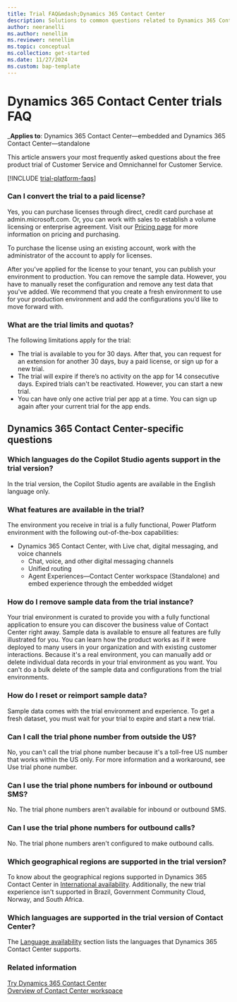 ```yaml
---
title: Trial FAQ&mdash;Dynamics 365 Contact Center
description: Solutions to common questions related to Dynamics 365 Contact Center trial setup and management. Learn how to resolve platform and app-specific issues.
author: neeranelli
ms.author: nenellim
ms.reviewer: nenellim
ms.topic: conceptual 
ms.collection: get-started
ms.date: 11/27/2024
ms.custom: bap-template
---
```


# Dynamics 365 Contact Center trials FAQ

_**Applies to**: Dynamics 365 Contact Center&mdash;embedded and Dynamics 365 Contact Center&mdash;standalone

This article answers your most frequently asked questions about the free product trial of Customer Service and Omnichannel for Customer Service.

[!INCLUDE [trial-platform-faqs](~/../includes/ce/shared/trials/trial-faq-platform.md)]

### Can I convert the trial to a paid license?

Yes, you can purchase licenses through direct, credit card purchase at admin.microsoft.com. Or, you can work with sales to establish a volume licensing or enterprise agreement. Visit our [Pricing page](https://dynamics.microsoft.com/pricing/) for more information on pricing and purchasing.

To purchase the license using an existing account, work with the administrator of the account to apply for licenses.

After you've applied for the license to your tenant, you can publish your environment to production. You can remove the sample data. However, you have to manually reset the configuration and remove any test data that you've added. We recommend that you create a fresh environment to use for your production environment and add the configurations you’d like to move forward with.

### What are the trial limits and quotas?

The following limitations apply for the trial:

- The trial is available to you for 30 days. After that, you can request for an extension for another 30 days, buy a paid license, or sign up for a new trial.
- The trial will expire if there’s no activity on the app for 14 consecutive days. Expired trials can't be reactivated. However, you can start a new trial.
- You can have only one active trial per app at a time. You can sign up again after your current trial for the app ends.

## Dynamics 365 Contact Center-specific questions

### Which languages do the Copilot Studio agents support in the trial version?

In the trial version, the Copilot Studio agents are available in the English language only.

### What features are available in the trial?
The environment you receive in trial is a fully functional, Power Platform environment with the following out-of-the-box capabilities:
- Dynamics 365 Contact Center, with Live chat, digital messaging, and voice channels
  - Chat, voice, and other digital messaging channels
  - Unified routing
  - Agent Experiences&mdash;Contact Center workspace (Standalone) and embed experience through the embedded widget

### How do I remove sample data from the trial instance?

Your trial environment is curated to provide you with a fully functional application to ensure you can discover the business value of Contact Center right away. Sample data is available to ensure all features are fully illustrated for you. You can learn how the product works as if it were deployed to many users in your organization and with existing customer interactions. Because it's a real environment, you can manually add or delete individual data records in your trial environment as you want. You can't do a bulk delete of the sample data and configurations from the trial environments.

### How do I reset or reimport sample data?

Sample data comes with the trial environment and experience. To get a fresh dataset, you must wait for your trial to expire and start a new trial.

### Can I call the trial phone number from outside the US?

No, you can't call the trial phone number because it's a toll-free US number that works within the US only. For more information and a workaround, see Use trial phone number.

### Can I use the trial phone numbers for inbound or outbound SMS?

No. The trial phone numbers aren't available for inbound or outbound SMS.

### Can I use the trial phone numbers for outbound calls?

No. The trial phone numbers aren't configured to make outbound calls.

### Which geographical regions are supported in the trial version?

To know about the geographical regions supported in Dynamics 365 Contact Center in [International availability](international-availability.md). Additionally, the new trial experience isn't supported in Brazil, Government Community Cloud, Norway, and South Africa.

### Which languages are supported in the trial version of Contact Center?

The [Language availability](international-availability.md#language-availability) section lists the languages that Dynamics 365 Contact Center supports.

### Related information

[Try Dynamics 365 Contact Center](try-dynamics365-contact-center.md)  
[Overview of Contact Center workspace](../use/ccw-overview.md)  
 

